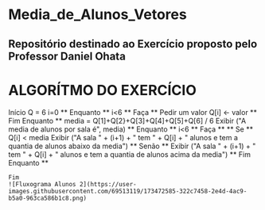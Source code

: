 # Media_de_Alunos_Vetores
## Repositório destinado ao Exercício proposto pelo Professor Daniel Ohata

# ALGORÍTMO DO EXERCÍCIO

Início
Q = 6
i=0
** Enquanto ** i<6 ** Faça **
   Pedir um valor
   Q[i] <- valor
** Fim Enquanto **
media = Q[1]+Q[2}+Q[3]+Q[4]+Q[5]+Q[6] / 6
Exibir ("A media de alunos por sala é", media)
** Enquanto ** i<6 ** Faça **
   ** Se ** Q[i] < media
      Exibir ("A sala " + (i+1) + " tem " + Q[i] + " alunos e tem a quantia de alunos abaixo da media")
   ** Senão ** 
      Exibir ("A sala " + (i+1) + " tem " + Q[i] + " alunos e tem a quantia de alunos acima da media")
** Fim Enquanto **
````
Fim
![Fluxograma Alunos 2](https://user-images.githubusercontent.com/69513119/173472585-322c7458-2e4d-4ac9-b5a0-963ca586b1c8.png)
